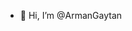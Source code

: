 - 👋 Hi, I’m @ArmanGaytan
<!---
ArmanGaytan/ArmanGaytan is a ✨ special ✨ repository because its `README.md` (this file) appears on your GitHub profile.
You can click the Preview link to take a look at your changes.
--->
